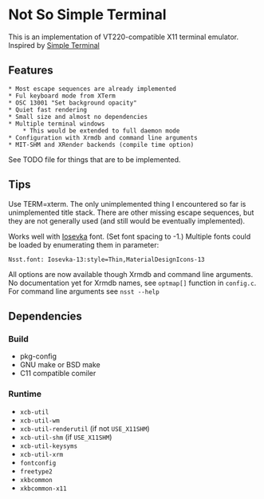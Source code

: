 Not So Simple Terminal
======================
This is an implementation of VT220-compatible X11 terminal emulator.
Inspired by [Simple Terminal](https://st.suckless.org/)

## Features
    * Most escape sequences are already implemented
    * Ful keyboard mode from XTerm
    * OSC 13001 "Set background opacity"
    * Quiet fast rendering
    * Small size and almost no dependencies
    * Multiple terminal windows
        * This would be extended to full daemon mode
    * Configuration with Xrmdb and command line arguments
    * MIT-SHM and XRender backends (compile time option)

See TODO file for things that are to be implemented.

## Tips

Use TERM=xterm. The only unimplemented thing I encountered so far is unimplemented title stack.
There are other missing escape sequences, but they are not generally used (and still would be eventually implemented).

Works well with [Iosevka](https://github.com/be5invis/Iosevka) font. (Set font spacing to -1.)
Multiple fonts could be loaded by enumerating them in parameter:

    Nsst.font: Iosevka-13:style=Thin,MaterialDesignIcons-13

All options are now available though Xrmdb and command line arguments.
No documentation yet for Xrmdb names, see `optmap[]` function in `config.c`.
For command line arguments see `nsst --help`

## Dependencies
### Build

* pkg-config
* GNU make or BSD make
* C11 compatible comiler

### Runtime
* `xcb-util`
* `xcb-util-wm`
* `xcb-util-renderutil` (if not `USE_X11SHM`)
* `xcb-util-shm` (if `USE_X11SHM`)
* `xcb-util-keysyms`
* `xcb-util-xrm`
* `fontconfig`
* `freetype2`
* `xkbcommon`
* `xkbcommon-x11`
